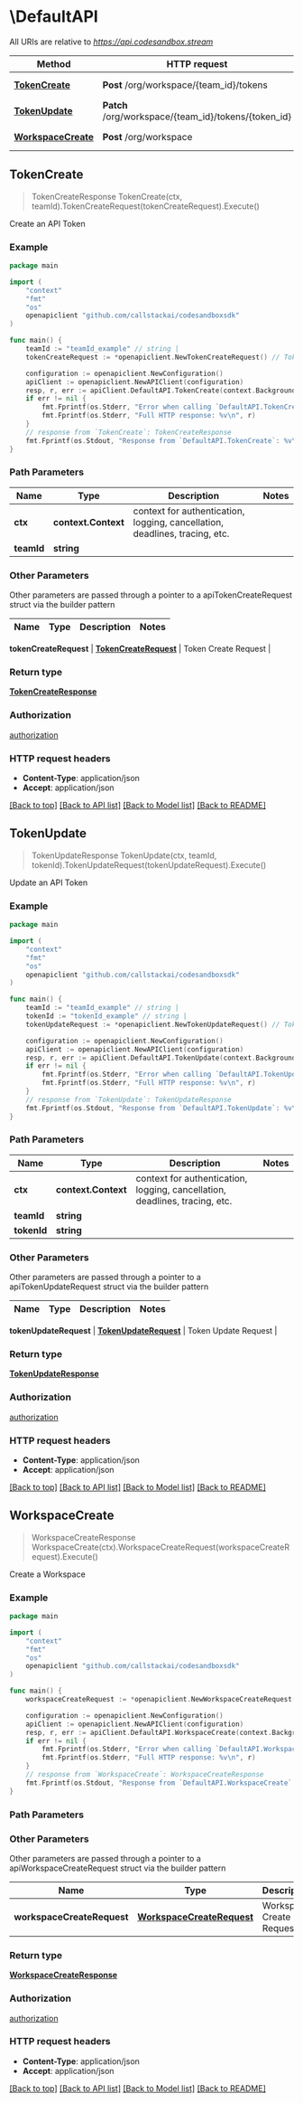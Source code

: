 # \DefaultAPI

All URIs are relative to *https://api.codesandbox.stream*

Method | HTTP request | Description
------------- | ------------- | -------------
[**TokenCreate**](DefaultAPI.md#TokenCreate) | **Post** /org/workspace/{team_id}/tokens | Create an API Token
[**TokenUpdate**](DefaultAPI.md#TokenUpdate) | **Patch** /org/workspace/{team_id}/tokens/{token_id} | Update an API Token
[**WorkspaceCreate**](DefaultAPI.md#WorkspaceCreate) | **Post** /org/workspace | Create a Workspace



## TokenCreate

> TokenCreateResponse TokenCreate(ctx, teamId).TokenCreateRequest(tokenCreateRequest).Execute()

Create an API Token



### Example

```go
package main

import (
	"context"
	"fmt"
	"os"
	openapiclient "github.com/callstackai/codesandboxsdk"
)

func main() {
	teamId := "teamId_example" // string | 
	tokenCreateRequest := *openapiclient.NewTokenCreateRequest() // TokenCreateRequest | Token Create Request (optional)

	configuration := openapiclient.NewConfiguration()
	apiClient := openapiclient.NewAPIClient(configuration)
	resp, r, err := apiClient.DefaultAPI.TokenCreate(context.Background(), teamId).TokenCreateRequest(tokenCreateRequest).Execute()
	if err != nil {
		fmt.Fprintf(os.Stderr, "Error when calling `DefaultAPI.TokenCreate``: %v\n", err)
		fmt.Fprintf(os.Stderr, "Full HTTP response: %v\n", r)
	}
	// response from `TokenCreate`: TokenCreateResponse
	fmt.Fprintf(os.Stdout, "Response from `DefaultAPI.TokenCreate`: %v\n", resp)
}
```

### Path Parameters


Name | Type | Description  | Notes
------------- | ------------- | ------------- | -------------
**ctx** | **context.Context** | context for authentication, logging, cancellation, deadlines, tracing, etc.
**teamId** | **string** |  | 

### Other Parameters

Other parameters are passed through a pointer to a apiTokenCreateRequest struct via the builder pattern


Name | Type | Description  | Notes
------------- | ------------- | ------------- | -------------

 **tokenCreateRequest** | [**TokenCreateRequest**](TokenCreateRequest.md) | Token Create Request | 

### Return type

[**TokenCreateResponse**](TokenCreateResponse.md)

### Authorization

[authorization](../README.md#authorization)

### HTTP request headers

- **Content-Type**: application/json
- **Accept**: application/json

[[Back to top]](#) [[Back to API list]](../README.md#documentation-for-api-endpoints)
[[Back to Model list]](../README.md#documentation-for-models)
[[Back to README]](../README.md)


## TokenUpdate

> TokenUpdateResponse TokenUpdate(ctx, teamId, tokenId).TokenUpdateRequest(tokenUpdateRequest).Execute()

Update an API Token



### Example

```go
package main

import (
	"context"
	"fmt"
	"os"
	openapiclient "github.com/callstackai/codesandboxsdk"
)

func main() {
	teamId := "teamId_example" // string | 
	tokenId := "tokenId_example" // string | 
	tokenUpdateRequest := *openapiclient.NewTokenUpdateRequest() // TokenUpdateRequest | Token Update Request (optional)

	configuration := openapiclient.NewConfiguration()
	apiClient := openapiclient.NewAPIClient(configuration)
	resp, r, err := apiClient.DefaultAPI.TokenUpdate(context.Background(), teamId, tokenId).TokenUpdateRequest(tokenUpdateRequest).Execute()
	if err != nil {
		fmt.Fprintf(os.Stderr, "Error when calling `DefaultAPI.TokenUpdate``: %v\n", err)
		fmt.Fprintf(os.Stderr, "Full HTTP response: %v\n", r)
	}
	// response from `TokenUpdate`: TokenUpdateResponse
	fmt.Fprintf(os.Stdout, "Response from `DefaultAPI.TokenUpdate`: %v\n", resp)
}
```

### Path Parameters


Name | Type | Description  | Notes
------------- | ------------- | ------------- | -------------
**ctx** | **context.Context** | context for authentication, logging, cancellation, deadlines, tracing, etc.
**teamId** | **string** |  | 
**tokenId** | **string** |  | 

### Other Parameters

Other parameters are passed through a pointer to a apiTokenUpdateRequest struct via the builder pattern


Name | Type | Description  | Notes
------------- | ------------- | ------------- | -------------


 **tokenUpdateRequest** | [**TokenUpdateRequest**](TokenUpdateRequest.md) | Token Update Request | 

### Return type

[**TokenUpdateResponse**](TokenUpdateResponse.md)

### Authorization

[authorization](../README.md#authorization)

### HTTP request headers

- **Content-Type**: application/json
- **Accept**: application/json

[[Back to top]](#) [[Back to API list]](../README.md#documentation-for-api-endpoints)
[[Back to Model list]](../README.md#documentation-for-models)
[[Back to README]](../README.md)


## WorkspaceCreate

> WorkspaceCreateResponse WorkspaceCreate(ctx).WorkspaceCreateRequest(workspaceCreateRequest).Execute()

Create a Workspace



### Example

```go
package main

import (
	"context"
	"fmt"
	"os"
	openapiclient "github.com/callstackai/codesandboxsdk"
)

func main() {
	workspaceCreateRequest := *openapiclient.NewWorkspaceCreateRequest("Name_example") // WorkspaceCreateRequest | Workspace Create Request (optional)

	configuration := openapiclient.NewConfiguration()
	apiClient := openapiclient.NewAPIClient(configuration)
	resp, r, err := apiClient.DefaultAPI.WorkspaceCreate(context.Background()).WorkspaceCreateRequest(workspaceCreateRequest).Execute()
	if err != nil {
		fmt.Fprintf(os.Stderr, "Error when calling `DefaultAPI.WorkspaceCreate``: %v\n", err)
		fmt.Fprintf(os.Stderr, "Full HTTP response: %v\n", r)
	}
	// response from `WorkspaceCreate`: WorkspaceCreateResponse
	fmt.Fprintf(os.Stdout, "Response from `DefaultAPI.WorkspaceCreate`: %v\n", resp)
}
```

### Path Parameters



### Other Parameters

Other parameters are passed through a pointer to a apiWorkspaceCreateRequest struct via the builder pattern


Name | Type | Description  | Notes
------------- | ------------- | ------------- | -------------
 **workspaceCreateRequest** | [**WorkspaceCreateRequest**](WorkspaceCreateRequest.md) | Workspace Create Request | 

### Return type

[**WorkspaceCreateResponse**](WorkspaceCreateResponse.md)

### Authorization

[authorization](../README.md#authorization)

### HTTP request headers

- **Content-Type**: application/json
- **Accept**: application/json

[[Back to top]](#) [[Back to API list]](../README.md#documentation-for-api-endpoints)
[[Back to Model list]](../README.md#documentation-for-models)
[[Back to README]](../README.md)

